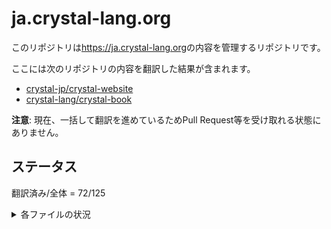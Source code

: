 # ja.crystal-lang.org

このリポジトリは<https://ja.crystal-lang.org>の内容を管理するリポジトリです。

ここには次のリポジトリの内容を翻訳した結果が含まれます。

  - [crystal-jp/crystal-website](https://github.com/crystal-jp/crystal-website)
  - [crystal-lang/crystal-book](https://github.com/crystal-lang/crystal-book)

**注意**: 現在、一括して翻訳を進めているためPull Request等を受け取れる状態にありません。

## ステータス

翻訳済み/全体 = 72/125

<details>

<summary>各ファイルの状況</summary>

状況の記号の意味:

- ○: 翻訳済み
- △: 部分的に翻訳されている (以前翻訳されていた？)
- ×: 未翻訳

| ファイル名                                                                                          | 状況 |
|:----------------------------------------------------------------------------------------------------|:----:|
| `crystal-book/SUMMARY.md`                                                                           | ○    |
| `crystal-book/README.md`                                                                            | ○    |
| `crystal-book/using_the_compiler/README.md`                                                         | ○    |
| `crystal-book/the_shards_command/README.md`                                                         | ○    |
| `crystal-book/overview/README.md`                                                                   | ○    |
| `crystal-book/overview/hello_world.md`                                                              | ○    |
| `crystal-book/overview/http_server.md`                                                              | ○    |
| `crystal-book/overview/cli.md`                                                                      | ○    |
| `crystal-book/syntax_and_semantics/README.md`                                                       | ○    |
| `crystal-book/syntax_and_semantics/comments.md`                                                     | ○    |
| `crystal-book/syntax_and_semantics/literals.md`                                                     | ○    |
| `crystal-book/syntax_and_semantics/literals/nil.md`                                                 | ○    |
| `crystal-book/syntax_and_semantics/literals/bool.md`                                                | ○    |
| `crystal-book/syntax_and_semantics/literals/integers.md`                                            | ○    |
| `crystal-book/syntax_and_semantics/literals/floats.md`                                              | ○    |
| `crystal-book/syntax_and_semantics/literals/char.md`                                                | ○    |
| `crystal-book/syntax_and_semantics/literals/string.md`                                              | ○    |
| `crystal-book/syntax_and_semantics/literals/symbol.md`                                              | ○    |
| `crystal-book/syntax_and_semantics/literals/array.md`                                               | ○    |
| `crystal-book/syntax_and_semantics/literals/hash.md`                                                | ○    |
| `crystal-book/syntax_and_semantics/literals/range.md`                                               | ○    |
| `crystal-book/syntax_and_semantics/literals/regex.md`                                               | ○    |
| `crystal-book/syntax_and_semantics/literals/tuple.md`                                               | ○    |
| `crystal-book/syntax_and_semantics/literals/named_tuple.md`                                         | ○    |
| `crystal-book/syntax_and_semantics/literals/proc.md`                                                | ○    |
| `crystal-book/syntax_and_semantics/literals/command.md`                                             | ○    |
| `crystal-book/syntax_and_semantics/assignment.md`                                                   | ○    |
| `crystal-book/syntax_and_semantics/local_variables.md`                                              | ○    |
| `crystal-book/syntax_and_semantics/control_expressions.md`                                          | ○    |
| `crystal-book/syntax_and_semantics/truthy_and_falsey_values.md`                                     | ○    |
| `crystal-book/syntax_and_semantics/if.md`                                                           | ○    |
| `crystal-book/syntax_and_semantics/as_a_suffix.md`                                                  | ○    |
| `crystal-book/syntax_and_semantics/as_an_expression.md`                                             | ○    |
| `crystal-book/syntax_and_semantics/ternary_if.md`                                                   | ○    |
| `crystal-book/syntax_and_semantics/if_var.md`                                                       | ○    |
| `crystal-book/syntax_and_semantics/if_varis_a.md`                                                   | ○    |
| `crystal-book/syntax_and_semantics/if_varresponds_to.md`                                            | ○    |
| `crystal-book/syntax_and_semantics/if_var_nil.md`                                                   | ○    |
| `crystal-book/syntax_and_semantics/not.md`                                                          | ○    |
| `crystal-book/syntax_and_semantics/unless.md`                                                       | ○    |
| `crystal-book/syntax_and_semantics/case.md`                                                         | ○    |
| `crystal-book/syntax_and_semantics/while.md`                                                        | ○    |
| `crystal-book/syntax_and_semantics/break.md`                                                        | ○    |
| `crystal-book/syntax_and_semantics/next.md`                                                         | ○    |
| `crystal-book/syntax_and_semantics/until.md`                                                        | ○    |
| `crystal-book/syntax_and_semantics/and.md`                                                          | ○    |
| `crystal-book/syntax_and_semantics/or.md`                                                           | ○    |
| `crystal-book/syntax_and_semantics/requiring_files.md`                                              | ○    |
| `crystal-book/syntax_and_semantics/types_and_methods.md`                                            | ○    |
| `crystal-book/syntax_and_semantics/everything_is_an_object.md`                                      | ○    |
| `crystal-book/syntax_and_semantics/the_program.md`                                                  | ○    |
| `crystal-book/syntax_and_semantics/classes_and_methods.md`                                          | ○    |
| `crystal-book/syntax_and_semantics/new,_initialize_and_allocate.md`                                 | ○    |
| `crystal-book/syntax_and_semantics/methods_and_instance_variables.md`                               | ○    |
| `crystal-book/syntax_and_semantics/type_inference.md`                                               | ○    |
| `crystal-book/syntax_and_semantics/union_types.md`                                                  | ○    |
| `crystal-book/syntax_and_semantics/overloading.md`                                                  | ○    |
| `crystal-book/syntax_and_semantics/default_and_named_arguments.md`                                  | ○    |
| `crystal-book/syntax_and_semantics/splats_and_tuples.md`                                            | ○    |
| `crystal-book/syntax_and_semantics/type_restrictions.md`                                            | ○    |
| `crystal-book/syntax_and_semantics/return_types.md`                                                 | ○    |
| `crystal-book/syntax_and_semantics/default_values_named_arguments_splats_tuples_and_overloading.md` | ○    |
| `crystal-book/syntax_and_semantics/operators.md`                                                    | ○    |
| `crystal-book/syntax_and_semantics/visibility.md`                                                   | ○    |
| `crystal-book/syntax_and_semantics/inheritance.md`                                                  | ○    |
| `crystal-book/syntax_and_semantics/virtual_and_abstract_types.md`                                   | ○    |
| `crystal-book/syntax_and_semantics/class_methods.md`                                                | ○    |
| `crystal-book/syntax_and_semantics/class_variables.md`                                              | △    |
| `crystal-book/syntax_and_semantics/finalize.md`                                                     | △    |
| `crystal-book/syntax_and_semantics/modules.md`                                                      | △    |
| `crystal-book/syntax_and_semantics/generics.md`                                                     | △    |
| `crystal-book/syntax_and_semantics/structs.md`                                                      | ×    |
| `crystal-book/syntax_and_semantics/constants.md`                                                    | △    |
| `crystal-book/syntax_and_semantics/enum.md`                                                         | △    |
| `crystal-book/syntax_and_semantics/blocks_and_procs.md`                                             | △    |
| `crystal-book/syntax_and_semantics/capturing_blocks.md`                                             | △    |
| `crystal-book/syntax_and_semantics/proc_literal.md`                                                 | ×    |
| `crystal-book/syntax_and_semantics/block_forwarding.md`                                             | △    |
| `crystal-book/syntax_and_semantics/closures.md`                                                     | △    |
| `crystal-book/syntax_and_semantics/alias.md`                                                        | △    |
| `crystal-book/syntax_and_semantics/exception_handling.md`                                           | △    |
| `crystal-book/syntax_and_semantics/type_grammar.md`                                                 | △    |
| `crystal-book/syntax_and_semantics/type_reflection.md`                                              | △    |
| `crystal-book/syntax_and_semantics/is_a.md`                                                         | △    |
| `crystal-book/syntax_and_semantics/nil_question.md`                                                 | ○    |
| `crystal-book/syntax_and_semantics/responds_to.md`                                                  | △    |
| `crystal-book/syntax_and_semantics/as.md`                                                           | △    |
| `crystal-book/syntax_and_semantics/as_question.md`                                                  | ×    |
| `crystal-book/syntax_and_semantics/typeof.md`                                                       | △    |
| `crystal-book/syntax_and_semantics/macros.md`                                                       | △    |
| `crystal-book/syntax_and_semantics/macros/macro_methods.md`                                         | △    |
| `crystal-book/syntax_and_semantics/macros/hooks.md`                                                 | △    |
| `crystal-book/syntax_and_semantics/macros/fresh_variables.md`                                       | △    |
| `crystal-book/syntax_and_semantics/annotations.md`                                                  | ×    |
| `crystal-book/syntax_and_semantics/annotations/built_in_annotations.md`                             | △    |
| `crystal-book/syntax_and_semantics/low_level_primitives.md`                                         | △    |
| `crystal-book/syntax_and_semantics/pointerof.md`                                                    | △    |
| `crystal-book/syntax_and_semantics/sizeof.md`                                                       | △    |
| `crystal-book/syntax_and_semantics/instance_sizeof.md`                                              | △    |
| `crystal-book/syntax_and_semantics/offsetof.md`                                                     | ×    |
| `crystal-book/syntax_and_semantics/declare_var.md`                                                  | △    |
| `crystal-book/syntax_and_semantics/compile_time_flags.md`                                           | △    |
| `crystal-book/syntax_and_semantics/cross-compilation.md`                                            | △    |
| `crystal-book/syntax_and_semantics/c_bindings/README.md`                                            | △    |
| `crystal-book/syntax_and_semantics/c_bindings/lib.md`                                               | △    |
| `crystal-book/syntax_and_semantics/c_bindings/fun.md`                                               | △    |
| `crystal-book/syntax_and_semantics/c_bindings/out.md`                                               | △    |
| `crystal-book/syntax_and_semantics/c_bindings/to_unsafe.md`                                         | △    |
| `crystal-book/syntax_and_semantics/c_bindings/struct.md`                                            | △    |
| `crystal-book/syntax_and_semantics/c_bindings/union.md`                                             | △    |
| `crystal-book/syntax_and_semantics/c_bindings/enum.md`                                              | △    |
| `crystal-book/syntax_and_semantics/c_bindings/variables.md`                                         | △    |
| `crystal-book/syntax_and_semantics/c_bindings/constants.md`                                         | ×    |
| `crystal-book/syntax_and_semantics/c_bindings/type.md`                                              | ×    |
| `crystal-book/syntax_and_semantics/c_bindings/alias.md`                                             | ×    |
| `crystal-book/syntax_and_semantics/c_bindings/callbacks.md`                                         | △    |
| `crystal-book/syntax_and_semantics/unsafe.md`                                                       | △    |
| `crystal-book/conventions/README.md`                                                                | ○    |
| `crystal-book/conventions/coding_style.md`                                                          | ○    |
| `crystal-book/conventions/documenting_code.md`                                                      | ○    |
| `crystal-book/database/README.md`                                                                   | ×    |
| `crystal-book/database/connection.md`                                                               | △    |
| `crystal-book/database/connection_pool.md`                                                          | ×    |
| `crystal-book/database/transactions.md`                                                             | ×    |
| `crystal-book/guides/README.md`                                                                     | ×    |
| `crystal-book/guides/performance.md`                                                                | △    |
| `crystal-book/guides/concurrency.md`                                                                | ○    |
| `crystal-book/guides/testing.md`                                                                    | ×    |
| `crystal-book/guides/writing_shards.md`                                                             | △    |
| `crystal-book/guides/hosting/github.md`                                                             | ×    |
| `crystal-book/guides/hosting/gitlab.md`                                                             | ×    |
| `crystal-book/guides/continuous_integration.md`                                                     | ×    |
| `crystal-book/guides/ci/travis.md`                                                                  | ×    |
| `crystal-book/guides/ci/circleci.md`                                                                | ×    |
| `crystal-website/index.html`                                                                        | ○    |

</details>
